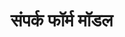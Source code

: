 <!-- <LeadForm /> -->
<!-- <GoldenVisaForm /> -->
<!-- :channelCategories="['Visa', 'Residence', 'Investment']" -->

# संपर्क फॉर्म मॉडल

<!-- <ContactFormModal
buttonText="निःशुल्क परामर्श प्राप्त करें"
channelId="Golden Visa"
@success="handleSuccess"
/> -->

<script setup>
const handleSuccess = () => {
  // सफल सबमिशन के बाद अतिरिक्त कार्रवाई
  consol.lo('फॉर्म भेज दिया गया')
}
</script>
